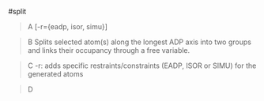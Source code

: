 #split

>A [-r={eadp, isor, simu}]

>B Splits selected atom(s) along the longest ADP axis into two groups and links their occupancy through a free variable.

>C -r: adds specific restraints/constraints (EADP, ISOR or SIMU) for the generated atoms

>D
